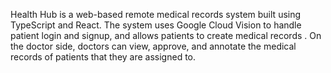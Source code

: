 Health Hub is a web-based remote medical records system built using TypeScript and React. The system uses Google Cloud Vision to handle patient login and signup, and allows patients to create medical records . On the doctor side, doctors can view, approve, and annotate the medical records of patients that they are assigned to.

